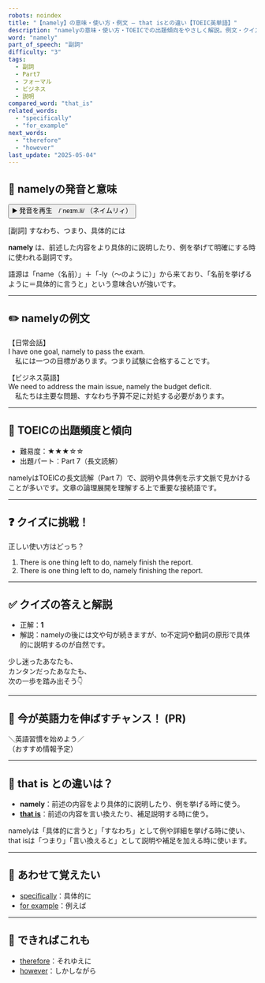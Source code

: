 ```yaml
---
robots: noindex
title: "【namely】の意味・使い方・例文 ― that isとの違い【TOEIC英単語】"
description: "namelyの意味・使い方・TOEICでの出題傾向をやさしく解説。例文・クイズ付きでthat isとの違いもわかりやすく学べます。"
word: "namely"
part_of_speech: "副詞"
difficulty: "3"
tags:
  - 副詞
  - Part7
  - フォーマル
  - ビジネス
  - 説明
compared_word: "that_is"
related_words:
  - "specifically"
  - "for_example"
next_words:
  - "therefore"
  - "however"
last_update: "2025-05-04"
---
```


## 🔰 namelyの発音と意味

<button class="play-audio" onclick="playTTS('namely')">
  <span class="play-audio-main">
    ▶️ 発音を再生　/ˈneɪm.li/
  </span>
  <span class="play-audio-sub">
    （ネイムリィ）
  </span>
</button>

[副詞] すなわち、つまり、具体的には

**namely** は、前述した内容をより具体的に説明したり、例を挙げて明確にする時に使われる副詞です。

語源は「name（名前）」＋「-ly（～のように）」から来ており、「名前を挙げるように＝具体的に言うと」という意味合いが強いです。

---

## ✏️ namelyの例文

【日常会話】  
I have one goal, namely to pass the exam.  
　私には一つの目標があります。つまり試験に合格することです。

【ビジネス英語】  
We need to address the main issue, namely the budget deficit.  
　私たちは主要な問題、すなわち予算不足に対処する必要があります。

---

## 🎯 TOEICの出題頻度と傾向

- 難易度：★★★☆☆
- 出題パート：Part 7（長文読解）

namelyはTOEICの長文読解（Part 7）で、説明や具体例を示す文脈で見かけることが多いです。文章の論理展開を理解する上で重要な接続語です。

---

## ❓ クイズに挑戦！

正しい使い方はどっち？

1. There is one thing left to do, namely finish the report.  
2. There is one thing left to do, namely finishing the report.

---

## ✅ クイズの答えと解説

- 正解：**1**
- 解説：namelyの後には文や句が続きますが、to不定詞や動詞の原形で具体的に説明するのが自然です。

少し迷ったあなたも、  
カンタンだったあなたも、  
次の一歩を踏み出そう👇️

---

## 🚀 今が英語力を伸ばすチャンス！ (PR)

<div class="info-center">
＼英語習慣を始めよう／<br>  
（おすすめ情報予定）
</div>

---

## 🤔  that is との違いは？

- **namely**：前述の内容をより具体的に説明したり、例を挙げる時に使う。
- **[that is](/word/that_is/)**：前述の内容を言い換えたり、補足説明する時に使う。

namelyは「具体的に言うと」「すなわち」として例や詳細を挙げる時に使い、that isは「つまり」「言い換えると」として説明や補足を加える時に使います。

---

## 🧩 あわせて覚えたい

- [specifically](/word/specifically/)：具体的に
- [for example](/word/for_example/)：例えば

---

## 📖 できればこれも

- [therefore](/word/therefore/)：それゆえに
- [however](/word/however/)：しかしながら

<!-- cvid: aid20_bid13 -->
